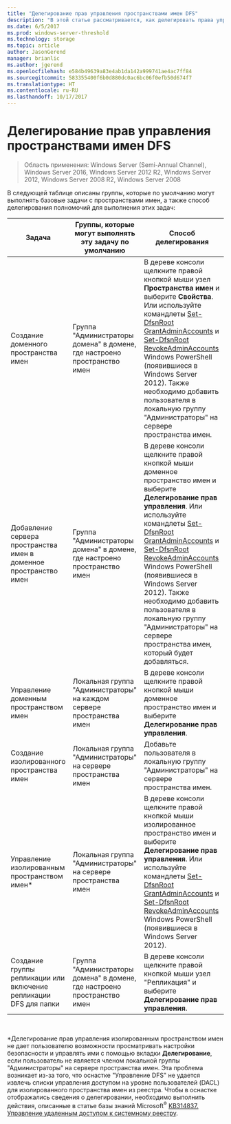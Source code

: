 ```yaml
---
title: "Делегирование прав управления пространствами имен DFS"
description: "В этой статье рассматривается, как делегировать права управления пространствами имен DFS, а также какие группы могут по умолчанию выполнять задачи, связанные с пространствами имен."
ms.date: 6/5/2017
ms.prod: windows-server-threshold
ms.technology: storage
ms.topic: article
author: JasonGerend
manager: brianlic
ms.author: jgerend
ms.openlocfilehash: e584b49639a83e4ab1da142a999741ae4ac7ff84
ms.sourcegitcommit: 583355400f6b0d880dc0ac6bc06f0efb50d674f7
ms.translationtype: HT
ms.contentlocale: ru-RU
ms.lasthandoff: 10/17/2017
---
```

# <a name="delegate-management-permissions-for-dfs-namespaces"></a>Делегирование прав управления пространствами имен DFS

> Область применения: Windows Server (Semi-Annual Channel), Windows Server 2016, Windows Server 2012 R2, Windows Server 2012, Windows Server 2008 R2, Windows Server 2008

В следующей таблице описаны группы, которые по умолчанию могут выполнять базовые задачи с пространствами имен, а также способ делегирования полномочий для выполнения этих задач:

|Задача | Группы, которые могут выполнять эту задачу по умолчанию | Способ делегирования |
|---|---|---|
|Создание доменного пространства имен|Группа "Администраторы домена" в домене, где настроено пространство имен|В дереве консоли щелкните правой кнопкой мыши узел **Пространства имен** и выберите **Свойства**. Или используйте командлеты [Set-DfsnRoot GrantAdminAccounts](https://technet.microsoft.com/itpro/powershell/windows/dfsn/set-dfsnroot) и [Set-DfsnRoot RevokeAdminAccounts](https://technet.microsoft.com/itpro/powershell/windows/dfsn/set-dfsnroot) Windows PowerShell (появившиеся в Windows Server 2012). Также необходимо добавить пользователя в локальную группу "Администраторы" на сервере пространства имен.|
|Добавление сервера пространства имен в доменное пространство имен|Группа "Администраторы домена" в домене, где настроено пространство имен| В дереве консоли щелкните правой кнопкой мыши доменное пространство имен и выберите **Делегирование прав управления**. Или используйте командлеты [Set-DfsnRoot GrantAdminAccounts](https://technet.microsoft.com/itpro/powershell/windows/dfsn/set-dfsnroot) и [Set-DfsnRoot RevokeAdminAccounts](https://technet.microsoft.com/itpro/powershell/windows/dfsn/set-dfsnroot) Windows PowerShell (появившиеся в Windows Server 2012). Также необходимо добавить пользователя в локальную группу "Администраторы" на сервере пространства имен, который будет добавляться.|
|Управление доменным пространством имен|Локальная группа "Администраторы" на каждом сервере пространства имен| В дереве консоли щелкните правой кнопкой мыши доменное пространство имен и выберите **Делегирование прав управления**. |
|Создание изолированного пространства имен|Локальная группа "Администраторы" на сервере пространства имен| Добавьте пользователя в локальную группу "Администраторы" на сервере пространства имен. |
|Управление изолированным пространством имен*|Локальная группа "Администраторы" на сервере пространства имен| В дереве консоли щелкните правой кнопкой мыши изолированное пространство имен и выберите **Делегирование прав управления**. Или используйте командлеты [Set-DfsnRoot GrantAdminAccounts](https://technet.microsoft.com/itpro/powershell/windows/dfsn/set-dfsnroot) и [Set-DfsnRoot RevokeAdminAccounts](https://technet.microsoft.com/itpro/powershell/windows/dfsn/set-dfsnroot) Windows PowerShell (появившиеся в Windows Server 2012).|
|Создание группы репликации или включение репликации DFS для папки|Группа "Администраторы домена" в домене, где настроено пространство имен| В дереве консоли щелкните правой кнопкой мыши узел "Репликация" и выберите **Делегирование прав управления**. |

<br />

\*Делегирование прав управления изолированным пространством имен не дает пользователю возможности просматривать настройки безопасности и управлять ими с помощью вкладки **Делегирование**, если пользователь не является членом локальной группы "Администраторы" на сервере пространства имен. Эта проблема возникает из-за того, что оснастке "Управление DFS" не удается извлечь списки управления доступом на уровне пользователей (DACL) для изолированного пространства имен из реестра. Чтобы в оснастке отображались сведения о делегировании, необходимо выполнить действия, описанные в статье базы знаний Microsoft<sup>®</sup> [KB314837. Управление удаленным доступом к системному реестру](http://go.microsoft.com/fwlink?linkid=46803).
